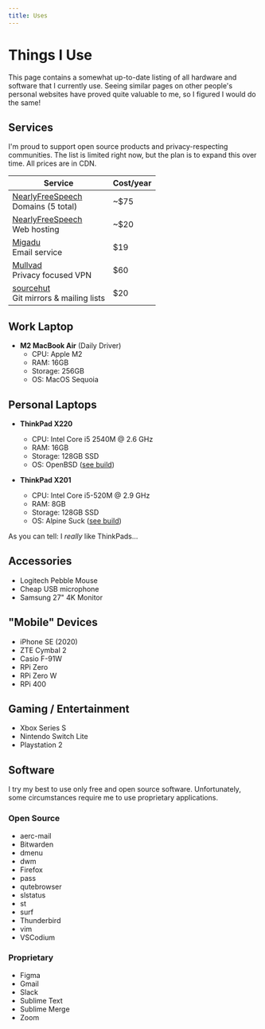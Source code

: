 ```yaml
---
title: Uses
---
```


# Things I Use

This page contains a somewhat up-to-date listing of all hardware and software that I currently use. Seeing similar pages on other people's personal websites have proved quite valuable to me, so I figured I would do the same!

## Services

I'm proud to support open source products and privacy-respecting communities. The list is limited right now, but the plan is to expand this over time. All prices are in CDN.

|Service|Cost/year|
|-------|--------------|
|[NearlyFreeSpeech](https://nearlyfreespeech.net)<br>Domains (5 total)|~$75|
|[NearlyFreeSpeech](https://nearlyfreespeech.net)<br>Web hosting|~$20|
|[Migadu](https://migadu.com)<br>Email service|$19|
|[Mullvad](https://mullvad.net)<br>Privacy focused VPN|$60|
|[sourcehut](https://sourcehut.org)<br>Git mirrors & mailing lists|$20|

## Work Laptop


- **M2 MacBook Air** (Daily Driver)
  - CPU: Apple M2
  - RAM: 16GB
  - Storage: 256GB
  - OS: MacOS Sequoia

## Personal Laptops

- **ThinkPad X220**
  - CPU: Intel Core i5 2540M @ 2.6 GHz
  - RAM: 16GB
  - Storage: 128GB SSD
  - OS: OpenBSD ([see build](https://git.btxx.org/open-suck))

- **ThinkPad X201**
  - CPU: Intel Core i5-520M @ 2.9 GHz
  - RAM: 8GB
  - Storage: 128GB SSD
  - OS: Alpine Suck ([see build](https://git.btxx.org/alpine-suck))

As you can tell: I *really* like ThinkPads...

## Accessories

- Logitech Pebble Mouse
- Cheap USB microphone
- Samsung 27" 4K Monitor

## "Mobile" Devices

- iPhone SE (2020)
- ZTE Cymbal 2
- Casio F-91W
- RPi Zero
- RPi Zero W
- RPi 400

## Gaming / Entertainment

- Xbox Series S
- Nintendo Switch Lite
- Playstation 2

## Software

I try my best to use only free and open source software. Unfortunately, some circumstances require me to use proprietary applications.

### Open Source

- aerc-mail
- Bitwarden
- dmenu
- dwm
- Firefox
- pass
- qutebrowser
- slstatus
- st
- surf
- Thunderbird
- vim
- VSCodium

### Proprietary

- Figma
- Gmail
- Slack
- Sublime Text
- Sublime Merge
- Zoom
